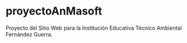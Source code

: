 # proyectoAnMasoft
Proyecto del Sitio Web para la Institución Educativa Técnico Ambiental Fernández Guerra.
